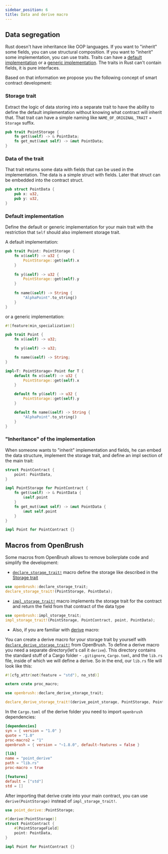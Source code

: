 ```yaml
---
sidebar_position: 6
title: Data and derive macro
---
```


## Data segregation

Rust doesn't have inheritance like OOP languages.
If you want to "inherit" some fields, you can use structural composition.
If you want to "inherit" some implementation, you can use traits. Traits can have a [default implementation](https://doc.rust-lang.org/book/ch10-02-traits.html#default-implementations) or a [generic implementation](https://doc.rust-lang.org/book/ch10-02-traits.html#using-trait-bounds-to-conditionally-implement-methods).
The traits in Rust can't contain fields, it is pure interfaces.

Based on that information we propose you the following concept of smart contract development:

### Storage trait

Extract the logic of data storing into a separate trait to have the ability to define the default implementation without knowing what contract will inherit that. That trait can have a simple naming like `NAME_OF_ORIGINAL_TRAIT` + `Storage` suffix.

```rust
pub trait PointStorage {
    fn get(&self) -> & PointData;
    fn get_mut(&mut self) -> &mut PointData;
}
```

### Data of the trait

That trait returns some data with fields that can be used in the implementation. The data is a simple struct with fields. Later that struct can be embedded into the contract struct.
```rust
pub struct PointData {
    pub x: u32,
    pub y: u32,
}
```

### Default implementation

Define the default or generic implementation for your main trait with the restriction that `Self` should also implement storage trait.

A default implementation:
```rust
pub trait Point: PointStorage {
    fn x(&self) -> u32 {
        PointStorage::get(self).x
    }
    
    fn y(&self) -> u32 {
        PointStorage::get(self).y
    }
    
    fn name(&self) -> String {
        "AlphaPoint".to_string()
    }
}
```
or a generic implementation:
```rust
#![feature(min_specialization)]

pub trait Point {
    fn x(&self) -> u32;

    fn y(&self) -> u32;

    fn name(&self) -> String;
}

impl<T: PointStorage> Point for T {
    default fn x(&self) -> u32 {
        PointStorage::get(self).x
    }

    default fn y(&self) -> u32 {
        PointStorage::get(self).y
    }

    default fn name(&self) -> String {
        "AlphaPoint".to_string()
    }
}
```

### "Inheritance" of the implementation

When someone wants to "inherit" implementation and fields, he can embed the data structure, implement the storage trait, and define an impl section of the main trait:
```rust
struct PointContract {
    point: PointData,
}

impl PointStorage for PointContract {
    fn get(&self) -> & PointData {
        &self.point
    }
    fn get_mut(&mut self) -> &mut PointData {
        &mut self.point
    }
}

impl Point for PointContract {}
```

## Macros from OpenBrush

Some macros from OpenBrush allows to remove boilerplate code and simplify the development:
- [`declare_storage_trait!`](https://github.com/Supercolony-net/openbrush-contracts/blob/main/lang/macro/src/lib.rs)
macro define the storage like described in the [Storage trait](/smart-contracts/example/data#storage-trait)
```rust
use openbrush::declare_storage_trait;
declare_storage_trait!(PointStorage, PointData);
```
- [`impl_storage_trait!`](https://github.com/Supercolony-net/openbrush-contracts/blob/main/lang/macro/src/lib.rs)
macro implements the storage trait for the contract and return the field from that contract of the data type
```rust
use openbrush::impl_storage_trait;
impl_storage_trait!(PointStorage, PointContract, point, PointData);
```
- Also, if you are familiar with [derive](https://doc.rust-lang.org/rust-by-example/trait/derive.html) macro:

You can create a derive macro for your storage trait by yourself with 
[`declare_derive_storage_trait!`](https://github.com/Supercolony-net/openbrush-contracts/blob/main/lang/src/derive.rs)
from OpenBrush.
To define a derive macro you need a separate directory(let's call it `derive`). 
This directory contains the standard stuff of a Cargo folder - `.gitignore`, `Cargo.toml`, and the `lib.rs` file,
inside of which we will define a derive. So in the end, our `lib.rs` file will 
look like this:

```rust
#![cfg_attr(not(feature = "std"), no_std)]

extern crate proc_macro;

use openbrush::declare_derive_storage_trait;

declare_derive_storage_trait!(derive_point_storage, PointStorage, PointStorageField);
```

In the `Cargo.toml` of the derive folder you need to import `openbrush` dependencies:

```toml
[dependencies]
syn = { version = "1.0" }
quote = "1.0"
proc-macro2 = "1"
openbrush = { version = "~1.8.0", default-features = false }

[lib]
name = "point_derive"
path = "lib.rs"
proc-macro = true

[features]
default = ["std"]
std = []
```

After importing that derive crate into your main contract, 
you can use `derive(PointStorage)` instead of `impl_storage_trait!`.
```rust
use point_derive::PointStorage;

#[derive(PointStorage)]
struct PointContract {
    #[PointStorageField]
    point: PointData,
}

impl Point for PointContract {}
```